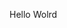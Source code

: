 Hello Wolrd





























































































































































































































































































































































































































































































































































































































































































































































































































































































































































































































































































































































































































































































































































































































































































































































































































































































































































































































































































